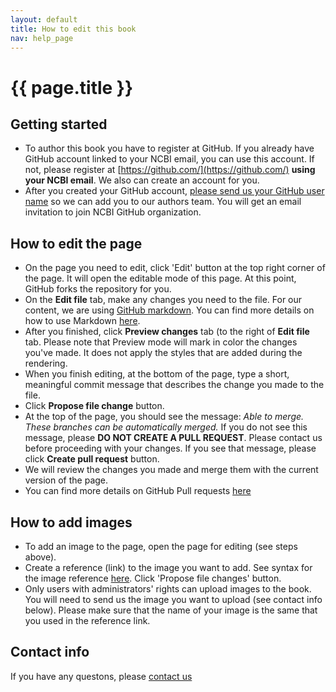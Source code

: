 ```yaml
---
layout: default
title: How to edit this book
nav: help_page
---
```


{{ page.title }}
=================================================

Getting started
-------------------------------------------------

- To author this book you have to register at GitHub. If you already have GitHub account linked to your NCBI email, you can use this account. If not, please register at [https://github.com/](https://github.com/) **using your NCBI email**. 
We also can create an account for you.
- After you created your GitHub account, <a href="mailto:cpp-doc@ncbi.nlm.nih.gov?Subject=Please%20add%20me%20to%20contributors%20list" target="_top">please send us your GitHub user name</a> so we can add you to our authors team. You will get an email invitation to join NCBI GitHub organization.

How to edit the page
-------------------------------------------------

- On the page you need to edit, click 'Edit' button at the top right corner of the page. It will open the editable mode of this page. At this point, GitHub forks the repository for you.
- On the **Edit file** tab, make any changes you need to the file. For our content, we are using [GitHub markdown](https://help.github.com/articles/markdown-basics/). You can find more details on how to use Markdown [here](https://help.github.com/articles/github-flavored-markdown/).
- After you finished, click **Preview changes** tab (to the right of **Edit file** tab. Please note that Preview mode will mark in color the changes you've made. It does not apply the styles that are added during the rendering.
- When you finish editing, at the bottom of the page, type a short, meaningful commit message that describes the change you made to the file.
- Click **Propose file change** button. 
- At the top of the page, you should see the message:  *Able to merge. These branches can be automatically merged.*
If you do not see this message, please **DO NOT CREATE A PULL REQUEST**. Please contact us before proceeding with your changes. If you see that message, please click **Create pull request** button.
-  We will review the changes you made and merge them with the current version of the page.
-  You can find more details on GitHub Pull requests [here](https://help.github.com/articles/using-pull-requests/)

  
How to add images
-------------------------------------------------

- To add an image to the page, open the page for editing (see steps above).
- Create a reference (link) to the image you want to add. See syntax for the image reference [here](https://github.com/adam-p/markdown-here/wiki/Markdown-Cheatsheet#images). Click 'Propose file changes' button.
- Only users with administrators' rights can upload images to the book. You will need to send us the image you want to upload (see contact info below). Please make sure that the name of your image is the same that you used in the reference link.


Contact info
-------------------------------------------------

If you have any questons, please <a href="mailto:cpp-doc@ncbi.nlm.nih.gov?Subject=Question%20about%20editing%20C++Toolkit%20Book" target="_top">contact us </a>

